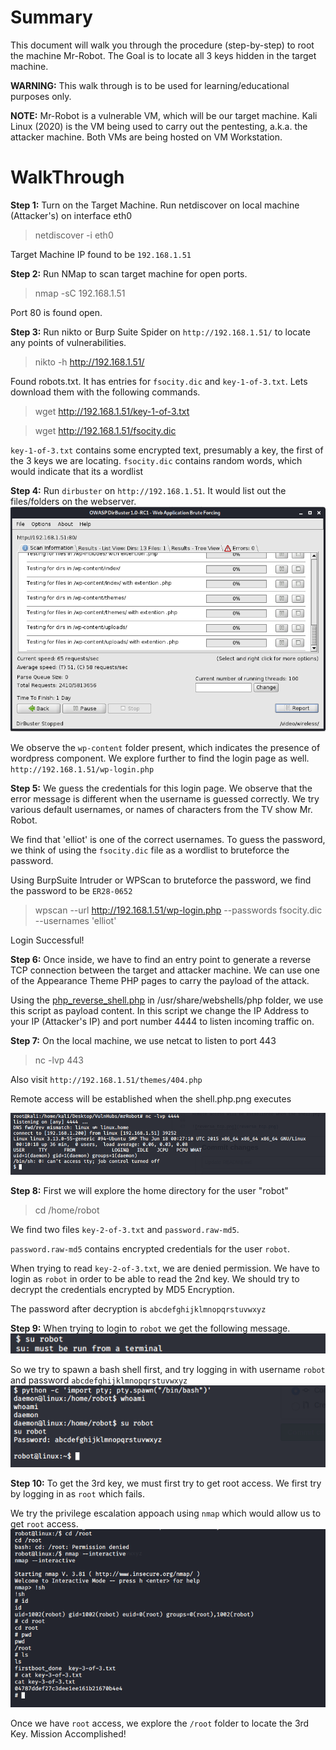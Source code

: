 # Summary
This document will walk you through the procedure (step-by-step) to root the machine Mr-Robot.
The Goal is to locate all 3 keys hidden in the target machine.

**WARNING:** This walk through is to be used for learning/educational purposes only.

**NOTE:**
Mr-Robot is a vulnerable VM, which will be our target machine.
Kali Linux (2020) is the VM being used to carry out the pentesting, a.k.a. the attacker machine.
Both VMs are being hosted on VM Workstation.

# WalkThrough

**Step 1:**
Turn on the Target Machine. Run netdiscover on local machine (Attacker's) on interface eth0
> netdiscover -i eth0

Target Machine IP found to be `192.168.1.51`

**Step 2:**
Run NMap to scan target machine for open ports. 
> nmap -sC 192.168.1.51

Port 80 is found open.

**Step 3:**
Run nikto or Burp Suite Spider on `http://192.168.1.51/` to locate any points of vulnerabilities.
> nikto -h http://192.168.1.51/

Found robots.txt. It has entries for `fsocity.dic` and `key-1-of-3.txt`. Lets download them with the following commands.
> wget http://192.168.1.51/key-1-of-3.txt

> wget http://192.168.1.51/fsocity.dic

`key-1-of-3.txt` contains some encrypted text, presumably a key, the first of the 3 keys we are locating.
`fsocity.dic` contains random words, which would indicate that its a wordlist

**Step 4:**
Run `dirbuster` on `http://192.168.1.51`. It would list out the files/folders on the webserver. 
![dirbuster_output.png](dirbuster_output.png)

We observe the `wp-content` folder present, which indicates the presence of wordpress component. We explore further to find the login page as well. `http://192.168.1.51/wp-login.php`

**Step 5:**
We guess the credentials for this login page. We observe that the error message is different when the username is guessed correctly. We try various default usernames, or names of characters from the TV show Mr. Robot.

We find that 'elliot' is one of the correct usernames. To guess the password, we think of using the `fsocity.dic` file as a wordlist to bruteforce the password.

Using BurpSuite Intruder or WPScan to bruteforce the password, we find the password to be `ER28-0652`
> wpscan --url http://192.168.1.51/wp-login.php --passwords fsocity.dic --usernames 'elliot'

Login Successful!

**Step 6:**
Once inside, we have to find an entry point to generate a reverse TCP connection between the target and attacker machine. We can use one of the Appearance Theme PHP pages to carry the payload of the attack.

Using the [php_reverse_shell.php](php_reverse_shell.php) in /usr/share/webshells/php folder, we use this script as payload content. In this script we change the IP Address to your IP (Attacker's IP) and port number 4444 to listen incoming traffic on.

**Step 7:**
On the local machine, we use netcat to listen to port 443
> nc -lvp 443

Also visit `http://192.168.1.51/themes/404.php`

Remote access will be established when the shell.php.png executes

![reverse_tcp.png](reverse_tcp.png)

**Step 8:**
First we will explore the home directory for the user "robot"
> cd /home/robot

We find two files `key-2-of-3.txt` and `password.raw-md5`. 

`password.raw-md5` contains encrypted credentials for the user `robot`.

When trying to read `key-2-of-3.txt`, we are denied permission. We have to login as `robot` in order to be able to read the 2nd key. We should try to decrypt the credentials encrypted by MD5 Encryption.

The password after decryption is `abcdefghijklmnopqrstuvwxyz`

**Step 9:**
When trying to login to `robot` we get the following message.
![robot_access1.png](robot_access1.png)

So we try to spawn a bash shell first, and try logging in with username `robot` and password `abcdefghijklmnopqrstuvwxyz`
![robot_access2.png](robot_access2.png)

**Step 10:**
To get the 3rd key, we must first try to get root access. We first try by logging in as `root` which fails.

We try the privilege escalation appoach using `nmap` which would allow us to get `root` access.
![root_access.png](root_access.png)

Once we have `root` access, we explore the `/root` folder to locate the 3rd Key.
Mission Accomplished!

